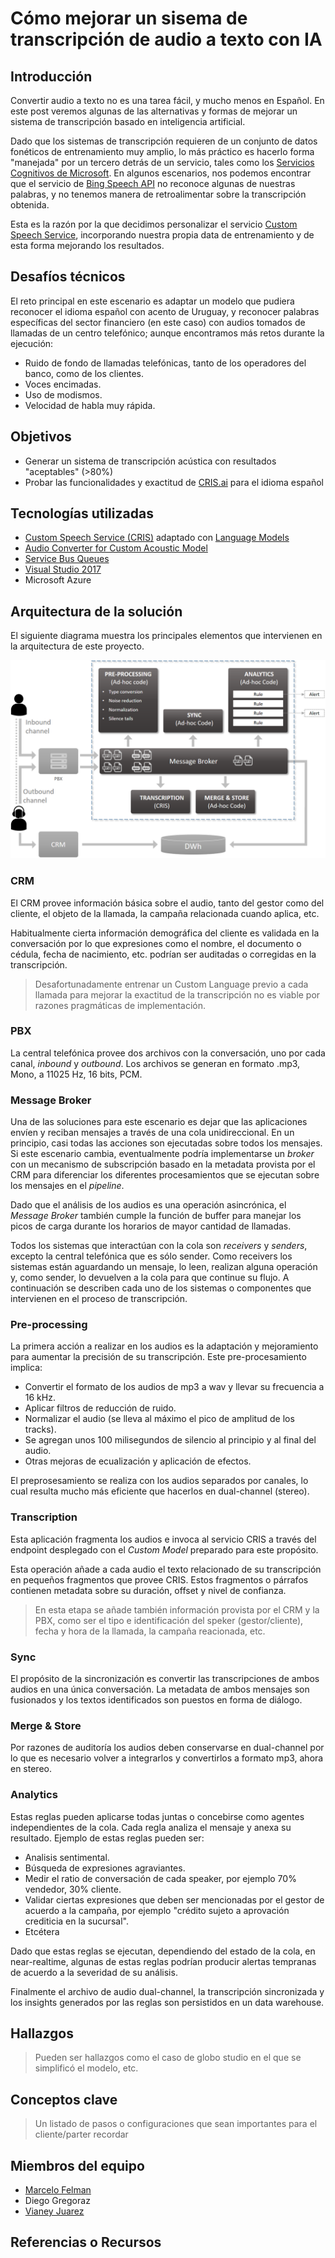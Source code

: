 # Cómo mejorar un sisema de transcripción de audio a texto con IA

## Introducción

Convertir audio a texto no es una tarea fácil, y mucho menos en Español. En este post veremos algunas de las alternativas y formas de mejorar un sistema de transcripción basado en inteligencia artificial.

Dado que los sistemas de transcripción requieren de un conjunto de datos fonéticos de entrenamiento muy amplio, lo más práctico es hacerlo forma "manejada" por un tercero detrás de un servicio, tales como los [Servicios Cognitivos de Microsoft](https://azure.microsoft.com/es-mx/services/cognitive-services/). En algunos escenarios, nos podemos encontrar que el servicio de [Bing Speech API](https://azure.microsoft.com/es-mx/services/cognitive-services/speech/) no reconoce algunas de nuestras palabras, y no tenemos manera de retroalimentar sobre la transcripción obtenida.

Esta es la razón por la que decidimos personalizar el servicio [Custom Speech Service](https://azure.microsoft.com/es-mx/services/cognitive-services/custom-speech-service/), incorporando nuestra propia data de entrenamiento y de esta forma mejorando los resultados.

## Desafíos técnicos

El reto principal en este escenario es adaptar un modelo que pudiera reconocer el idioma español con acento de Uruguay, y reconocer palabras específicas del sector financiero (en este caso) con audios tomados de llamadas de un centro telefónico; aunque encontramos más retos durante la ejecución:

* Ruido de fondo de llamadas telefónicas, tanto de los operadores del banco, como de los clientes.
* Voces encimadas.
* Uso de modismos.
* Velocidad de habla muy rápida.

## Objetivos

* Generar un sistema de transcripción acústica con resultados "aceptables" (>80%)
* Probar las funcionalidades y exactitud de [CRIS.ai](http://cris.ai) para el idioma español

## Tecnologías utilizadas

* [Custom Speech Service (CRIS)](https://cris.ai/) adaptado con [Language Models](https://azure.microsoft.com/en-us/services/cognitive-services/custom-speech-service/)
* [Audio Converter for Custom Acoustic Model](https://github.com/vianeyja/AudioConverter)
* [Service Bus Queues](https://docs.microsoft.com/en-us/azure/service-bus-messaging/service-bus-dotnet-get-started-with-queues)
* [Visual Studio 2017](http://www.visualstudio.com/vs)
* Microsoft Azure

## Arquitectura de la solución

El siguiente diagrama muestra los principales elementos que intervienen en la arquitectura de este proyecto.

![Arquitectura general](https://github.com/dgregoraz/case-studies/blob/master/images/cs-1/architecture.png?raw=true)

### CRM

El CRM provee información básica sobre el audio, tanto del gestor como del cliente, el objeto de la llamada, la campaña relacionada cuando aplica, etc.

Habitualmente cierta información demográfica del cliente es validada en la conversación por lo que expresiones como el nombre, el documento o cédula, fecha de nacimiento, etc. podrían ser auditadas o corregidas en la transcripción.

>Desafortunadamente entrenar un Custom Language previo a cada llamada para mejorar la exactitud de la transcripción no es viable por razones pragmáticas de implementación.

### PBX

La central telefónica provee dos archivos con la conversación, uno por cada canal, *inbound* y *outbound*. Los archivos se generan en formato .mp3, Mono, a 11025 Hz, 16 bits, PCM.

### Message Broker

Una de las soluciones para este escenario es dejar que las aplicaciones envíen y reciban mensajes a través de una cola unidireccional. En un principio, casi todas las acciones son ejecutadas sobre todos los mensajes. Si este escenario cambia, eventualmente podría implementarse un *broker* con un mecanismo de subscripción basado en la metadata provista por el CRM para diferenciar los diferentes procesamientos que se ejecutan sobre los mensajes en el *pipeline*.

Dado que el análisis de los audios es una operación asincrónica, el *Message Broker* también cumple la función de buffer para manejar los picos de carga durante los horarios de mayor cantidad de llamadas.

Todos los sistemas que interactúan con la cola son *receivers* y *senders*, excepto la central telefónica que es sólo sender. Como receivers los sistemas están aguardando un mensaje, lo leen, realizan alguna operación y, como sender, lo devuelven a la cola para que continue su flujo. A continuación se describen cada uno de los sistemas o componentes que intervienen en el proceso de transcripción.

### Pre-processing

La primera acción a realizar en los audios es la adaptación y mejoramiento para aumentar la precisión de su transcripción.  Este pre-procesamiento implica:

* Convertir el formato de los audios de mp3 a wav y llevar su frecuencia a 16 kHz.
* Aplicar filtros de reducción de ruido.
* Normalizar el audio (se lleva al máximo el pico de amplitud de los tracks).
* Se agregan unos 100 milisegundos de silencio al principio y al final del audio.
* Otras mejoras de ecualización y aplicación de efectos.

El preprosesamiento se realiza con los audios separados por canales, lo cual resulta mucho más eficiente que hacerlos en dual-channel (stereo).

### Transcription

Esta aplicación fragmenta los audios e invoca al servicio CRIS a través del endpoint desplegado con el *Custom Model* preparado para este propósito.

Esta operación añade a cada audio el texto relacionado de su transcripción en pequeños fragmentos que provee CRIS. Estos fragmentos o párrafos contienen metadata sobre su duración, offset y nivel de confianza.

>En esta etapa se añade también información provista por el CRM y la PBX, como ser el tipo e identificación del speker (gestor/cliente), fecha y hora de la llamada, la campaña reacionada, etc.

### Sync

El propósito de la sincronización es convertir las transcripciones de ambos audios en una única conversación. La metadata de ambos mensajes son fusionados y los textos identificados son puestos en forma de diálogo.

### Merge & Store

Por razones de auditoría los audios deben conservarse en dual-channel por lo que es necesario volver a integrarlos y convertirlos a formato mp3, ahora en stereo.

### Analytics

Estas reglas pueden aplicarse todas juntas o concebirse como agentes independientes de la cola. Cada regla analiza el mensaje y anexa su resultado. Ejemplo de estas reglas pueden ser:

* Analisis sentimental.
* Búsqueda de expresiones agraviantes.
* Medir el ratio de conversación de cada speaker, por ejemplo 70% vendedor, 30% cliente.
* Validar ciertas expresiones que deben ser mencionadas por el gestor de acuerdo a la campaña, por ejemplo "crédito sujeto a aprovación crediticia en la sucursal".
* Etcétera

Dado que estas reglas se ejecutan, dependiendo del estado de la cola, en near-realtime, algunas de estas reglas podrían producir alertas tempranas de acuerdo a la severidad de su análisis.

Finalmente el archivo de audio dual-channel, la transcripción sincronizada y los insights generados por las reglas son persistidos en un data warehouse.

## Hallazgos

> Pueden ser hallazgos como el caso de globo studio en el que se simplificó el modelo, etc.

## Conceptos clave

> Un listado de pasos o configuraciones que sean importantes para el cliente/parter recordar

## Miembros del equipo

* [Marcelo Felman](https://github.com/marcelofelman/)
* Diego Gregoraz
* [Vianey Juarez](https://github.com/vianeysitaa)

## Referencias o Recursos
